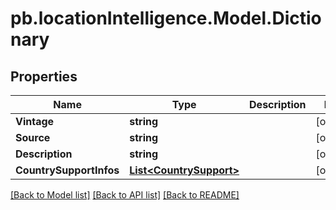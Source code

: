 # pb.locationIntelligence.Model.Dictionary
## Properties

Name | Type | Description | Notes
------------ | ------------- | ------------- | -------------
**Vintage** | **string** |  | [optional] 
**Source** | **string** |  | [optional] 
**Description** | **string** |  | [optional] 
**CountrySupportInfos** | [**List&lt;CountrySupport&gt;**](CountrySupport.md) |  | [optional] 

[[Back to Model list]](../README.md#documentation-for-models) [[Back to API list]](../README.md#documentation-for-api-endpoints) [[Back to README]](../README.md)

